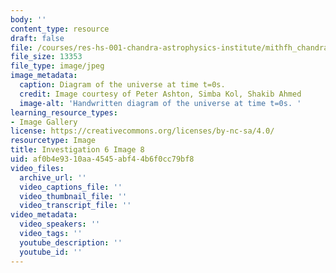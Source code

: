```yaml
---
body: ''
content_type: resource
draft: false
file: /courses/res-hs-001-chandra-astrophysics-institute/mithfh_chandra_inv6_un_t10.jpg
file_size: 13353
file_type: image/jpeg
image_metadata:
  caption: Diagram of the universe at time t=0s.
  credit: Image courtesy of Peter Ashton, Simba Kol, Shakib Ahmed
  image-alt: 'Handwritten diagram of the universe at time t=0s. '
learning_resource_types:
- Image Gallery
license: https://creativecommons.org/licenses/by-nc-sa/4.0/
resourcetype: Image
title: Investigation 6 Image 8
uid: af0b4e93-10aa-4545-abf4-4b6f0cc79bf8
video_files:
  archive_url: ''
  video_captions_file: ''
  video_thumbnail_file: ''
  video_transcript_file: ''
video_metadata:
  video_speakers: ''
  video_tags: ''
  youtube_description: ''
  youtube_id: ''
---
```

